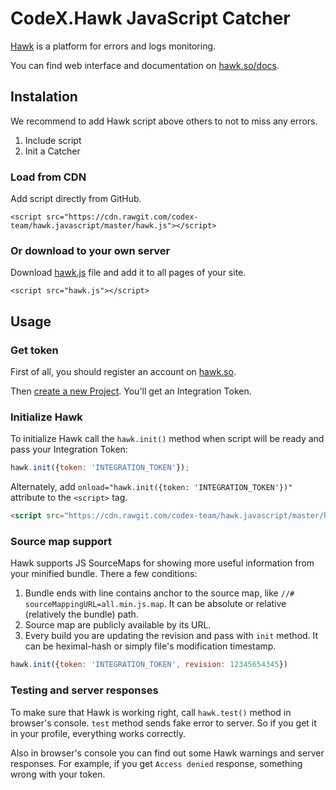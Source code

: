 # CodeX.Hawk JavaScript Catcher
[Hawk](https://github.com/codex-team/hawk) is a platform for errors and logs monitoring.

You can find web interface and documentation on [hawk.so/docs](https://hawk.so/docs).

## Instalation

We recommend to add Hawk script above others to not to miss any errors.

1. Include script
2. Init a Catcher

### Load from CDN
Add script directly from GitHub.
```
<script src="https://cdn.rawgit.com/codex-team/hawk.javascript/master/hawk.js"></script>
```

### Or download to your own server
Download [hawk.js](https://github.com/codex-team/hawk.javascript/blob/master/hawk.js) file and add it to all pages of your site.
```
<script src="hawk.js"></script>
```

## Usage

### Get token
First of all, you should register an account on [hawk.so](https://hawk.so/join).

Then [create a new Project](https://hawk.so/websites/create).
You'll get an Integration Token.

### Initialize Hawk
To initialize Hawk call the `hawk.init()` method when script will be ready and pass your Integration Token:
```js
hawk.init({token: 'INTEGRATION_TOKEN'});
```

Alternately, add `onload="hawk.init({token: 'INTEGRATION_TOKEN'})"` attribute to the `<script>` tag.
```html
<script src="https://cdn.rawgit.com/codex-team/hawk.javascript/master/hawk.js" onload="hawk.init(token)"></script>
```

### Source map support
Hawk supports JS SourceMaps for showing more useful information from your minified bundle. There a few conditions:

1. Bundle ends with line contains anchor to the source map, like `//# sourceMappingURL=all.min.js.map`. It can be absolute or relative (relatively the bundle) path.    
2. Source map are publicly available by its URL.
3. Every build you are updating the revision and pass with `init` method. It can be heximal-hash or simply file's modification timestamp.

```js
hawk.init({token: 'INTEGRATION_TOKEN', revision: 12345654345})
```

### Testing and server responses
To make sure that Hawk is working right, call `hawk.test()` method in browser's console.
`test` method sends fake error to server. So if you get it in your profile, everything works correctly.

Also in browser's console you can find out some Hawk warnings and server responses.
For example, if you get `Access denied` response, something wrong with your token.
